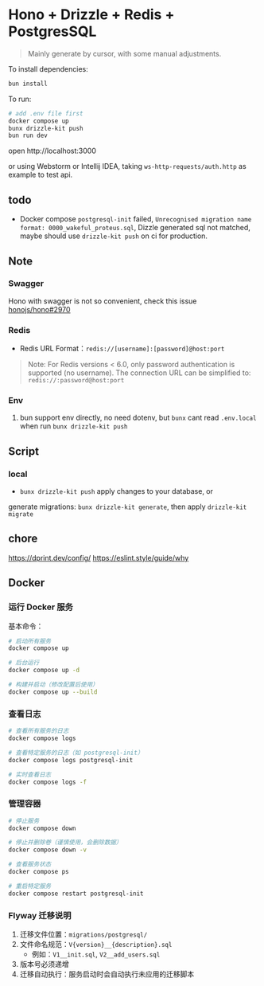 # Hono + Drizzle + Redis + PostgresSQL

> Mainly generate by cursor, with some manual adjustments.

To install dependencies:

```sh
bun install
```

To run:

```sh
# add .env file first
docker compose up
bunx drizzle-kit push
bun run dev
```

open http://localhost:3000

or using Webstorm or Intellij IDEA, taking `ws-http-requests/auth.http` as example to test api.

## todo

- Docker compose `postgresql-init` failed, `Unrecognised migration name format: 0000_wakeful_proteus.sql`, Dizzle generated sql not matched,
maybe should use `drizzle-kit push` on ci for production.

## Note

### Swagger

Hono with swagger is not so convenient, check this issue [honojs/hono#2970](https://github.com/honojs/hono/issues/2970)

### Redis

- Redis URL Format：`redis://[username]:[password]@host:port`

> Note: For Redis versions < 6.0, only password authentication is supported (no username). 
> The connection URL can be simplified to: `redis://:password@host:port`

### Env

1. bun support env directly, no need dotenv, but `bunx` cant read `.env.local` when run `bunx drizzle-kit push`

## Script

### local

- `bunx drizzle-kit push` apply changes to your database, or

generate migrations: `bunx drizzle-kit generate`, then apply `drizzle-kit migrate`

## chore
https://dprint.dev/config/
https://eslint.style/guide/why

## Docker

### 运行 Docker 服务

基本命令：
```bash
# 启动所有服务
docker compose up

# 后台运行
docker compose up -d

# 构建并启动（修改配置后使用）
docker compose up --build
```

### 查看日志

```bash
# 查看所有服务的日志
docker compose logs

# 查看特定服务的日志（如 postgresql-init）
docker compose logs postgresql-init

# 实时查看日志
docker compose logs -f
```

### 管理容器

```bash
# 停止服务
docker compose down

# 停止并删除卷（谨慎使用，会删除数据）
docker compose down -v

# 查看服务状态
docker compose ps

# 重启特定服务
docker compose restart postgresql-init
```

### Flyway 迁移说明

1. 迁移文件位置：`migrations/postgresql/`
2. 文件命名规范：`V{version}__{description}.sql`
   - 例如：`V1__init.sql`, `V2__add_users.sql`
3. 版本号必须递增
4. 迁移自动执行：服务启动时会自动执行未应用的迁移脚本
